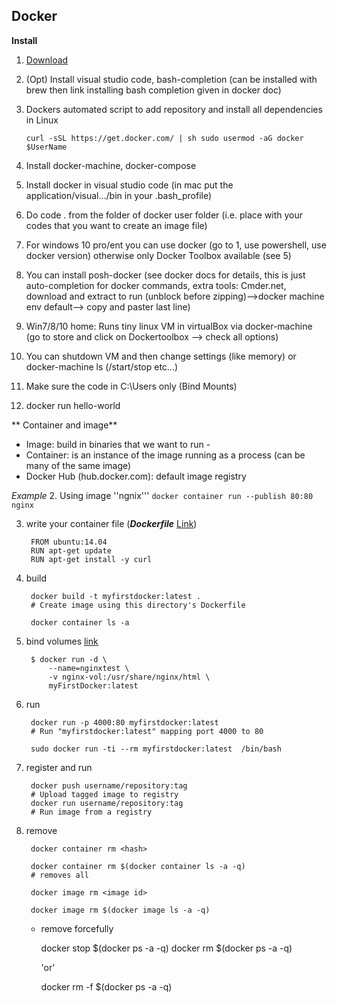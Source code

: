 ## Docker

**Install**

1. [Download](https://store.docker.com/search?type=edition&offering=community)
2. (Opt) Install visual studio code, bash-completion (can be installed with brew then link installing bash completion given in docker doc) 
2. Dockers automated script to add repository and install all dependencies in Linux
    
    `curl -sSL https://get.docker.com/ | sh
    sudo usermod -aG docker $UserName`

3. Install docker-machine, docker-compose
4. Install docker in visual studio code (in mac put the application/visual.../bin in your .bash_profile)
5. Do code . from the folder of docker user folder (i.e. place with your codes that you want to create an image file)
3. For windows 10 pro/ent you can use docker (go to 1, use powershell, use docker version) otherwise only Docker Toolbox available (see 5)
4. You can install posh-docker (see docker docs for details, this is just auto-completion for docker commands, extra tools: Cmder.net, download and extract to run (unblock before zipping)-->docker machine env default--> copy and paster last line)
5. Win7/8/10 home: Runs tiny linux VM in virtualBox via docker-machine (go to store and click on Dockertoolbox --> check all options)
6. You can shutdown VM and then change settings (like memory) or docker-machine ls (/start/stop etc...) 
7. Make sure the code in C:\Users only (Bind Mounts)
2. docker run hello-world


** Container and image**
- Image: build in binaries that we want to run -
- Container: is an instance of the image running as a process (can be many of the same image)
- Docker Hub (hub.docker.com): default image registry

*Example*
2. Using image ''ngnix'''
    `docker container run --publish 80:80 nginx`



3. write your container file (**_Dockerfile_** [Link](/Users/shariba/Documents/deployment))

		FROM ubuntu:14.04
	    RUN apt-get update
	    RUN apt-get install -y curl
	

4. build 

		docker build -t myfirstdocker:latest .  
		# Create image using this directory's Dockerfile
		
		docker container ls -a 
		
		
4. bind volumes [link](https://docs.docker.com/storage/volumes/)

		$ docker run -d \
	  		--name=nginxtest \
	 		-v nginx-vol:/usr/share/nginx/html \
	  		myFirstDocker:latest
	
5. run
		
		docker run -p 4000:80 myfirstdocker:latest  
		# Run "myfirstdocker:latest" mapping port 4000 to 80
		
		sudo docker run -ti --rm myfirstdocker:latest  /bin/bash

6. register and run
	
		docker push username/repository:tag            
		# Upload tagged image to registry
		docker run username/repository:tag                   
		# Run image from a registry
	
	

6. remove

		docker container rm <hash> 
		
		docker container rm $(docker container ls -a -q)   
		# removes all
		
		docker image rm <image id> 
		
		docker image rm $(docker image ls -a -q)
		
	- remove forcefully
	
        docker stop $(docker ps -a -q)
        docker rm $(docker ps -a -q)
    
        'or'

        docker rm -f $(docker ps -a -q)
    
        
		
		 